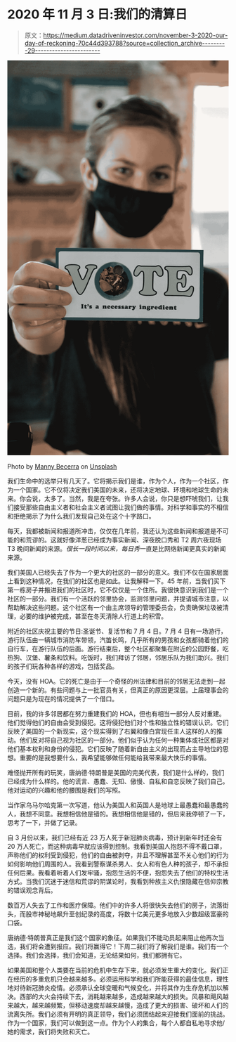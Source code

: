 # 2020 年 11 月 3 日:我们的清算日

> 原文：<https://medium.datadriveninvestor.com/november-3-2020-our-day-of-reckoning-70c44d393788?source=collection_archive---------29----------------------->

![](img/fe5e81d6174528b8853f0b9204f7cb2b.png)

Photo by [Manny Becerra](https://unsplash.com/@mannyb?utm_source=unsplash&utm_medium=referral&utm_content=creditCopyText) on [Unsplash](https://unsplash.com/s/photos/voting?utm_source=unsplash&utm_medium=referral&utm_content=creditCopyText)

我们生命中的选举只有几天了。它将揭示我们是谁，作为个人，作为一个社区，作为一个国家。它不仅将决定我们美国的未来，还将决定地球、环境和地球生命的未来。你会说，太多了。当然，我是在夸张。许多人会说，你只是想吓唬我们，让我们接受那些自由主义者和社会主义者试图让我们做的事情。对科学和事实的不相信和拒绝揭示了为什么我们发现自己处在这个十字路口。

每天，我都被新闻和报道所冲击，仅仅在几年前，我还认为这些新闻和报道是不可能的和荒谬的。这就好像洋葱已经成为事实新闻、深夜脱口秀和 T2 周六夜现场 T3 晚间新闻的来源。*很长一段时间以来，每日秀*一直是比网络新闻更真实的新闻来源。

我们美国人已经失去了作为一个更大的社区的一部分的意义。我们不仅在国家层面上看到这种情况，在我们的社区也是如此。让我解释一下。45 年前，当我们买下第一栋房子并搬进我们的社区时，它不仅仅是一个住所。我很快意识到我们是一个社区的一部分。我们有一个活跃的邻里协会，监测邻里问题，并提请城市注意，以帮助解决这些问题。这个社区有一个由主席领导的管理委员会，负责确保垃圾被清理，必要的维护被完成，甚至在冬天清除人行道上的积雪。

附近的社区庆祝主要的节日:圣诞节、复活节和 7 月 4 日。7 月 4 日有一场游行，游行队伍由一辆城市消防车带领，汽笛长鸣，几乎所有的男孩和女孩都骑着他们的自行车，在游行队伍的后面。游行结束后，整个社区都聚集在附近的公园野餐，吃热狗、汉堡、薯条和饮料。吃饭时，我们拜访了邻居，邻居乐队为我们助兴。我们的孩子们玩各种各样的游戏，包括奖品。

今天，没有 HOA。它的死亡是由于一个奇怪的州法律和目前的邻居无法走到一起创造一个新的。有些问题与上一批官员有关，但真正的原因更深层。上届理事会的问题只是为现在的情况提供了一个借口。

目前，我的许多邻居都在努力重建我们的 HOA，但也有相当一部分人反对重建。他们觉得他们的自由会受到侵犯。这将侵犯他们对个性和独立性的错误认识。它们反映了美国的一个新现实，这个现实得到了右翼和像白宫现任主人这样的人的推动。他们反对将自己视为社区的一部分。他们似乎认为任何一种集体或社区都是对他们基本权利和身份的侵犯。它们反映了随着新自由主义的出现而占主导地位的思想。重要的是我想要什么，我希望能够做任何能给我带来最大快乐的事情。

难怪抛开所有的玩笑，唐纳德·特朗普是美国的完美代表，我们是什么样的，我们已经成为什么样的。他的谎言、愚蠢、无知、傲慢、自私和自恋反映了我们自己。他对运动的兴趣和他的腰围是我们的写照。

当作家乌马尔哈克第一次写道，他认为美国人和英国人是地球上最愚蠢和最愚蠢的人，我想不同意。我想相信他是错的。我想相信他是错的，但后来我停顿了一下，思考了一下，并做了记录。

自 3 月份以来，我们已经有近 23 万人死于新冠肺炎病毒，预计到新年时还会有 20 万人死亡，而这种病毒早就应该得到控制。我看到美国人抱怨不得不戴口罩，声称他们的权利受到侵犯，他们的自由被剥夺，并且不理解甚至不关心他们的行为如何影响他们周围的人。我看到警察谋杀男人、女人和有色人种的孩子，却不承担任何后果。我看着听着人们发牢骚，抱怨生活的不便，抱怨失去了他们的特权生活方式。当我们沉迷于迷信和荒谬的阴谋论时，我看到种族主义仇恨隐藏在信仰宗教的错误观念背后。

数百万人失去了工作和医疗保障。他们中的许多人将很快失去他们的房子，流落街头，而股市神秘地飙升至创纪录的高度，将数十亿美元更多地放入少数超级富豪的口袋。

唐纳德·特朗普真正是我们这个国家的象征。如果我们不能动员起来阻止他再次当选，我们将会遭到报应。我们将赢得它！下周二我们将了解我们是谁。我们有一个选择。我们会选择，我们会知道，无论结果如何，我们都拥有它。

如果美国和整个人类要在当前的危机中生存下来，就必须发生重大的变化。我们正在经历的多重危机只会越来越多。必须运用科学和我们所能获得的最佳信息，理性地对待新冠肺炎疫情。必须承认全球变暖和气候变化，并将其作为生存危机加以解决。西部的大火会持续下去，消耗越来越多，造成越来越大的损失。风暴和飓风越来越大，越来越频繁，但移动速度却越来越慢，造成了更大的损害、破坏和人们的流离失所。我们必须有开明的真正领导，我们必须团结起来迎接我们面前的挑战。作为一个国家，我们可以做到这一点。作为个人的集合，每个人都自私地寻求他/她的需求，我们将失败和灭亡。